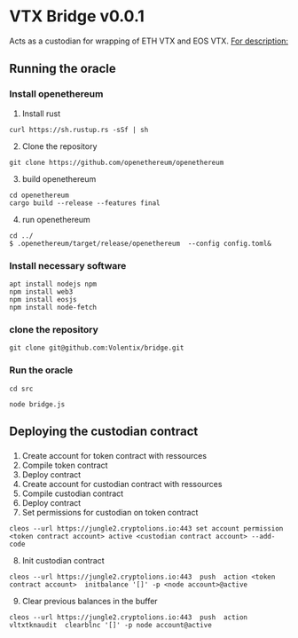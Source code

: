 # VTX Bridge v0.0.1
Acts as a custodian for wrapping of ETH VTX and EOS VTX.
[For description:](https://https://github.com/Volentix/bridge/blob/master/doc/AutomatedWrappedTokenCustodian.md)
## Running the oracle

### Install openethereum
1. Install rust
```
curl https://sh.rustup.rs -sSf | sh
```
2. Clone the repository
```
git clone https://github.com/openethereum/openethereum
```
3. build openethereum
```
cd openethereum
cargo build --release --features final
```
4. run openethereum
```
cd ../
$ .openethereum/target/release/openethereum  --config config.toml&
```
### Install necessary software 
```
apt install nodejs npm
npm install web3
npm install eosjs
npm install node-fetch
```
### clone the repository
```
git clone git@github.com:Volentix/bridge.git
```
### Run the oracle
```
cd src
```
```
node bridge.js
```
## Deploying the custodian contract
###
1. Create account for token contract with ressources
2. Compile token contract
3. Deploy contract
4. Create account for custodian contract with ressources
5. Compile custodian contract
6. Deploy contract
7. Set permissions for custodian on token contract
```
cleos --url https://jungle2.cryptolions.io:443 set account permission <token contract account> active <custodian contract account> --add-code
```
8. Init custodian contract
```
cleos --url https://jungle2.cryptolions.io:443  push  action <token contract account>  initbalance '[]' -p <node account>@active
```
9. Clear previous balances in the buffer
```
cleos --url https://jungle2.cryptolions.io:443  push  action vltxtknaudit  clearblnc '[]' -p node account@active
```




